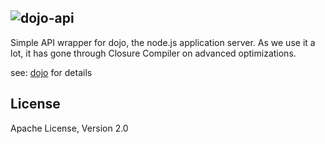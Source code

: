 <img src="https://raw.github.com/dcodeIO/dojo/master/dojo-small.png" alt="dojo" />-api
--------
Simple API wrapper for dojo, the node.js application server. As we use it a lot, it has gone through Closure Compiler on
advanced optimizations.

see: [dojo](http://www.dojojs) for details

License
-------
Apache License, Version 2.0
